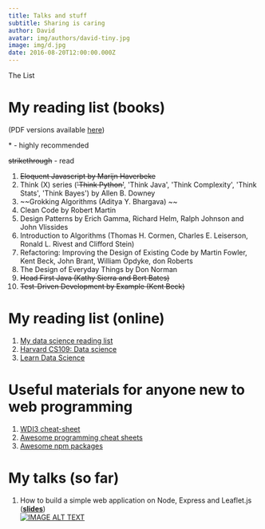 ```yaml
---
title: Talks and stuff
subtitle: Sharing is caring
author: David
avatar: img/authors/david-tiny.jpg
image: img/d.jpg
date: 2016-08-20T12:00:00.000Z
---
```


The List

# My reading list (books)

(PDF versions available [here](http://bit.ly/2eP0swQ))

\* - highly recommended

~~strikethrough~~ - read

1. ~~Eloquent Javascript by Marijn Haverbeke~~
2. Think (X) series (~~'Think Python'~~, 'Think Java', 'Think Complexity', 'Think Stats', 'Think Bayes') by Allen B. Downey
3. ~~Grokking Algorithms (Aditya Y. Bhargava) ~~
4. Clean Code by Robert Martin
5. Design Patterns by Erich Gamma, Richard Helm, Ralph Johnson and John Vlissides
6. Introduction to Algorithms (Thomas H. Cormen, Charles E. Leiserson, Ronald L. Rivest and Clifford Stein)
7. Refactoring: Improving the Design of Existing Code by Martin Fowler, Kent Beck, John Brant, William Opdyke, don Roberts
8. The Design of Everyday Things by Don Norman
9. ~~Head First Java (Kathy Sierra and Bert Bates)~~
10. ~~Test-Driven Development by Example (Kent Beck)~~

# My reading list (online)

1. [My data science reading list](https://data-science.zeef.com/david.tan)
2. [Harvard CS109: Data science](http://cs109.github.io/2015/pages/videos.html)<br>
3. [Learn Data Science](https://github.com/nborwankar/LearnDataScience)

# Useful materials for anyone new to web programming

1. [WDI3 cheat-sheet](https://github.com/davified/cheat-sheet)
2. [Awesome programming cheat sheets](https://github.com/detailyang/awesome-cheatsheet)
3. [Awesome npm packages](https://github.com/sindresorhus/awesome-nodejs)

# My talks (so far)

1. How to build a simple web application on Node, Express and Leaflet.js ([**slides**](http://slides.com/davidtan-5/consuming-api/fullscreen#/))<br>
  [![IMAGE ALT TEXT](http://img.youtube.com/vi/n4zbOpSe8EA/0.jpg)](https://www.youtube.com/watch?v=n4zbOpSe8EA "video")
